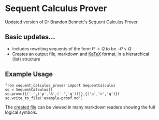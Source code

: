 # Sequent Calculus Prover

Updated version of Dr Brandon Bennett's Sequent Calculus Prover.

## Basic updates...

- Includes rewriting sequents of the form $P\to Q$ to be $\neg P \lor Q$
- Creates an output file, markdown and [KaTeX](https://katex.org/) format, in a hierarchical (list) structure

## Example Usage

```
from sequent_calculus_prover import SequentCalculus
sq = SequentCalculus()
sq.prove({('-',('p','&',('-','q')))},{('p','>','q')})
sq.write_to_file('example-proof.md')
```

The [created file](example-proof.md) can be viewed in many markdown readers showing the full logical symbols.